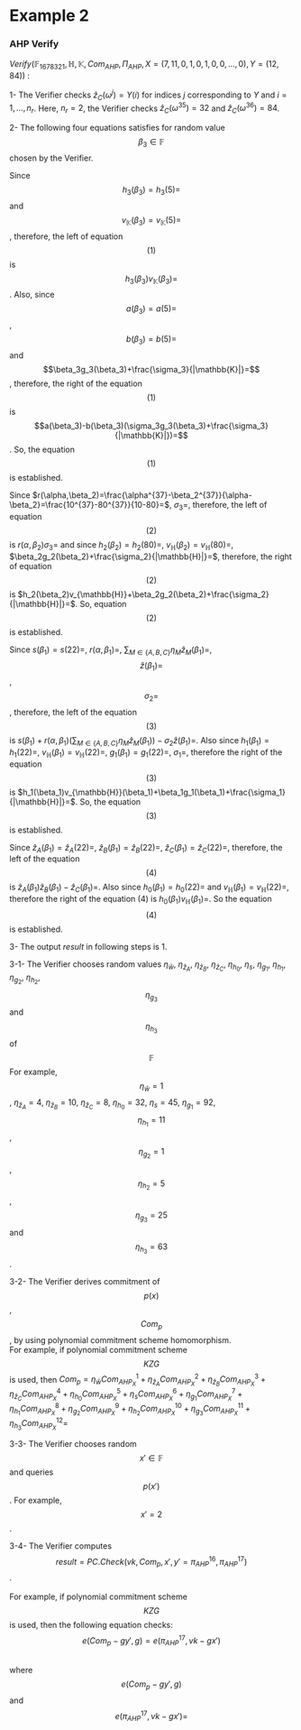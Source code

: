 # Example 2

### AHP Verify

$`Verify(\mathbb{F}_{1678321}, \mathbb{H}, \mathbb{K}, Com_{AHP},\Pi_{AHP},X=(7,11,0,1,0,1,0,0,...,0),Y=(12,84))`$ :

1- The Verifier checks $`\hat{z}_C(\omega^{j})=Y(i)`$ for indices $`j`$ corresponding to $`Y`$ and $`i=1,...,n_r`$. Here, $`n_r=2`$, the Verifier checks $`\hat{z}_C(\omega^{35})=32`$ and $`\hat{z}_C(\omega^{36})=84`$.

2- The following four equations satisfies for random value  $$\beta_3\in\mathbb{F}$$ chosen by the Verifier.

Since $$h_3(\beta_3)=h_3(5)=$$ and $$v_{\mathbb{K}}(\beta_3)=v_{\mathbb{K}}(5)=$$, therefore, the left of equation $$(1)$$ is $$h_3(\beta_3)v_{\mathbb{K}}(\beta_3)=$$ . Also, since $$a(\beta_3)=a(5)=$$, $$b(\beta_3)=b(5)=$$ and $$\beta_3g_3(\beta_3)+\frac{\sigma_3}{|\mathbb{K}|}=$$, therefore, the right of the equation $$(1)$$ is $$a(\beta_3)-b(\beta_3)(\sigma_3g_3(\beta_3)+\frac{\sigma_3}{|\mathbb{K}|})=$$. So, the equation $$(1)$$ is established.

Since $`r(\alpha,\beta_2)=\frac{\alpha^{37}-\beta_2^{37}}{\alpha-\beta_2}=\frac{10^{37}-80^{37}}{10-80}=`$, $`\sigma_3=`$, therefore, the left of equation $$(2)$$  is $`r(\alpha,\beta_2)\sigma_3=`$ and since $`h_2(\beta_2)=h_2(80)=`$, $`v_{\mathbb{H}}(\beta_2)=v_{\mathbb{H}}(80)=`$, $`\beta_2g_2(\beta_2)+\frac{\sigma_2}{|\mathbb{H}|}=`$, therefore, the right of equation $$(2)$$ is $`h_2(\beta_2)v_{\mathbb{H}}+\beta_2g_2(\beta_2)+\frac{\sigma_2}{|\mathbb{H}|}=`$. So, equation $$(2)$$ is established.

Since $`s(\beta_1)=s(22)=`$, $`r(\alpha,\beta_1)=`$, $`\sum_{M\in\{A,B,C\}}\eta_M\hat{z}_M(\beta_1)=`$, $$\hat{z}(\beta_1)=$$, $$\sigma_2=$$, therefore, the left of the equation $$(3)$$ is $`s(\beta_1)+r(\alpha,\beta_1)(\sum_{M\in\{A,B,C\}}\eta_M\hat{z}_M(\beta_1))-\sigma_2\hat{z}(\beta_1)=`$. Also since $`h_1(\beta_1)=h_1(22)=`$, $`v_{\mathbb{H}}(\beta_1)=v_{\mathbb{H}}(22)=`$, $`g_1(\beta_1)=g_1(22)=`$, $`\sigma_1=`$, therefore the right of the equation $$(3)$$ is $`h_1(\beta_1)v_{\mathbb{H}}(\beta_1)+\beta_1g_1(\beta_1)+\frac{\sigma_1}{|\mathbb{H}|}=`$. So, the equation $$(3)$$ is established.

Since $`\hat{z}_A(\beta_1)=\hat{z}_A(22)=`$, $`\hat{z}_B(\beta_1)=\hat{z}_B(22)=`$,  $`\hat{z}_C(\beta_1)=\hat{z}_C(22)=`$, therefore, the left of the equation $$(4)$$ is  $`\hat{z}_A(\beta_1)\hat{z}_B(\beta_1)-\hat{z}_C(\beta_1)=`$. Also since $`h_0(\beta_1)=h_0(22)=`$ and $`v_{\mathbb{H}}(\beta_1)=v_{\mathbb{H}}(22)=`$, therefore the right of the equation $`(4)`$ is $`h_0(\beta_1)v_{\mathbb{H}}(\beta_1)=`$. So the equation $$(4)$$ is established.

3- The output $`result`$ in following steps is $`1`$.

3-1- The Verifier chooses random values $`\eta_{\hat{w}}`$, $`\eta_{\hat{z}_A}`$, $`\eta_{\hat{z}_B}`$, $`\eta_{\hat{z}_C}`$, $`\eta_{h_0}`$, $`\eta_s`$, $`\eta_{g_1}`$, $`\eta_{h_1}`$, $`\eta_{g_2}`$, $`\eta_{h_2}`$, $$\eta_{g_3}$$ and $$\eta_{h_3}$$ of $$\mathbb{F}$$ For example,  $$\eta_{\hat{w}}=1$$, $`\eta_{\hat{z}_A}=4`$, $`\eta_{\hat{z}_B}=10`$, $`\eta_{\hat{z}_C}=8`$,  $`\eta_{h_0}=32`$, $`\eta_s=45`$, $`\eta_{g_1}=92`$, $$\eta_{h_1}=11$$, $$\eta_{g_2}=1$$, $$\eta_{h_2}=5$$, $$\eta_{g_3}=25$$ and $$\eta_{h_3}=63$$.

3-2- The Verifier derives commitment of $$p(x)$$, $$Com_p$$, by using polynomial commitment scheme homomorphism.\
&#x20;       For example, if polynomial commitment scheme $$KZG$$  is used, then            $`Com_p=\eta_{\hat{w}}Com_{AHP_X}^1+\eta_{\hat{z}_A}Com_{AHP_X}^2+\eta_{\hat{z}_B}Com_{AHP_X}^3+\eta_{\hat{z}_C}Com_{AHP_X}^4+\eta_{h_0}Com_{AHP_X}^5+\eta_sCom_{AHP_X}^6+\eta_{g_1}Com_{AHP_X}^7+\eta_{h_1}Com_{AHP_X}^8+\eta_{g_2}Com_{AHP_X}^9+\eta_{h_2}Com_{AHP_X}^{10}+\eta_{g_3}Com_{AHP_X}^{11}+\eta_{h_3}Com_{AHP_X}^{12}=`$

3-3- The Verifier chooses random $$x'\in\mathbb{F}$$ and queries $$p(x')$$. For example, $$x'=2$$.

3-4- The Verifier computes $$result=PC.Check(vk,Com_p,x',y'=\pi_{AHP}^{16},\pi_{AHP}^{17})$$.\
&#x20;    \
For example, if polynomial commitment scheme $$KZG$$ is used, then the following equation checks:\
&#x20;     $$e(Com_p-gy',g)=e(\pi_{AHP}^{17},vk-gx')$$&#x20;

\
where $$e(Com_p-gy',g)$$ and $$e(\pi_{AHP}^{17},vk-gx')=$$\
&#x20;
